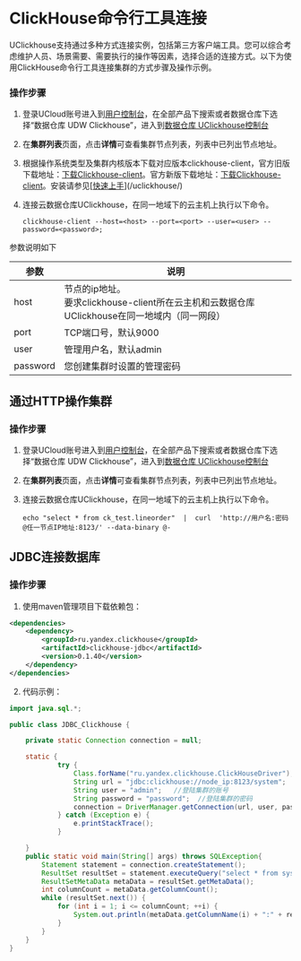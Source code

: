 # ClickHouse命令行工具连接

UClickhouse支持通过多种方式连接实例，包括第三方客户端工具。您可以综合考虑维护人员、场景需要、需要执行的操作等因素，选择合适的连接方式。以下为使用ClickHouse命令行工具连接集群的方式步骤及操作示例。

### 操作步骤

  1. 登录UCloud账号进入到[用户控制台](https://passport.ucloud.cn/#login)，在全部产品下搜索或者数据仓库下选择“数据仓库 UDW Clickhouse”，进入到[数据仓库 UClickhouse控制台](https://console.ucloud.cn/udw/clickhouse)

  2. 在**集群列表**页面，点击**详情**可查看集群节点列表，列表中已列出节点地址。

  3. 根据操作系统类型及集群内核版本下载对应版本clickhouse-client，官方旧版下载地址：[下载Clickhouse-client](https://repo.yandex.ru/clickhouse/rpm/stable/x86_64/)。官方新版下载地址：[下载Clickhouse-client](https://packages.clickhouse.com/rpm/lts/)。安装请参见[[快速上手](/uclickhouse/gettingstart)](/uclickhouse/)

  4. 连接云数据仓库UClickhouse，在同一地域下的云主机上执行以下命令。

     ```
     clickhouse-client --host=<host> --port=<port> --user=<user> --password=<password>; 
     ```

参数说明如下

| 参数     | 说明                                                         |
| -------- | ------------------------------------------------------------ |
| host     | 节点的ip地址。<br />要求clickhouse-client所在云主机和云数据仓库 UClickhouse在同一地域内（同一网段） |
| port     | TCP端口号，默认9000                                          |
| user     | 管理用户名，默认admin                                        |
| password | 您创建集群时设置的管理密码                                   |

## 通过HTTP操作集群

### 操作步骤

  1. 登录UCloud账号进入到[用户控制台](https://passport.ucloud.cn/#login)，在全部产品下搜索或者数据仓库下选择“数据仓库 UDW Clickhouse”，进入到[数据仓库 UClickhouse控制台](https://console.ucloud.cn/udw/clickhouse)

  2. 在**集群列表**页面，点击**详情**可查看集群节点列表，列表中已列出节点地址。

  3. 连接云数据仓库UClickhouse，在同一地域下的云主机上执行以下命令。

     ```
     echo "select * from ck_test.lineorder"  |  curl  'http://用户名:密码@任一节点IP地址:8123/' --data-binary @-
     ```

## JDBC连接数据库

### 操作步骤

1. 使用maven管理项目下载依赖包：

```xml
<dependencies>
    <dependency>
        <groupId>ru.yandex.clickhouse</groupId>
        <artifactId>clickhouse-jdbc</artifactId>
        <version>0.1.40</version>
    </dependency>
</dependencies>
```

2. 代码示例：

```java
import java.sql.*;

public class JDBC_Clickhouse {

    private static Connection connection = null;

    static {
            try {
                Class.forName("ru.yandex.clickhouse.ClickHouseDriver");   //加载驱动包
                String url = "jdbc:clickhouse://node_ip:8123/system";   //访问url路径，node_ip为访问节点ip
                String user = "admin";   //登陆集群的账号
                String password = "password";  //登陆集群的密码
                connection = DriverManager.getConnection(url, user, password);
            } catch (Exception e) {
                e.printStackTrace();
            }

    }
    public static void main(String[] args) throws SQLException{
        Statement statement = connection.createStatement();
        ResultSet resultSet = statement.executeQuery("select * from system.clusters");
        ResultSetMetaData metaData = resultSet.getMetaData();
        int columnCount = metaData.getColumnCount();
        while (resultSet.next()) {
            for (int i = 1; i <= columnCount; ++i) {
                System.out.println(metaData.getColumnName(i) + ":" + resultSet.getString(i));
            }
        }
    }
}
```

